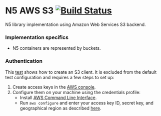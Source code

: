 # N5 AWS S3 [![Build Status](https://travis-ci.org/saalfeldlab/n5-aws-s3.svg?branch=master)](https://travis-ci.org/saalfeldlab/n5-aws-s3)
N5 library implementation using Amazon Web Services S3 backend.

### Implementation specifics
* N5 containers are represented by buckets.

### Authentication

This [test](https://github.com/saalfeldlab/n5-aws-s3/blob/master/src/test/java/org/janelia/saalfeldlab/n5/s3/N5AmazonS3Test.java) shows how to create an S3 client. It is excluded from the default test configuration and requires a few steps to set up:

1. Create access keys in the [AWS console](https://console.aws.amazon.com/iam/home?#/security_credential).
1. Configure them on your machine using the credentials profile:
    * Install [AWS Command Line Interface](https://aws.amazon.com/cli/).
    * Run `aws configure` and enter your access key ID, secret key, and geographical region as described [here](https://docs.aws.amazon.com/cli/latest/userguide/cli-chap-getting-started.html#cli-quick-configuration).
